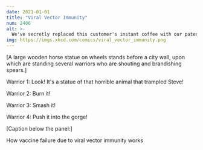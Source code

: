 ```yaml
---
date: 2021-01-01
title: "Viral Vector Immunity"
num: 2406
alt: >-
  We've secretly replaced this customer's instant coffee with our patented substitute. Let's see what she ... uh oh, I think she spotted us through the window. Now she's getting something from the closet ... oh jeez, she has a sword! Run!!
img: https://imgs.xkcd.com/comics/viral_vector_immunity.png
---
```

[A large wooden horse statue on wheels stands before a city wall, upon which are standing several warriors who are shouting and brandishing spears.]

Warrior 1: Look! It's a statue of that horrible animal that trampled Steve!

Warrior 2: Burn it!

Warrior 3: Smash it!

Warrior 4: Push it into the gorge!

[Caption below the panel:]

How vaccine failure due to viral vector immunity works